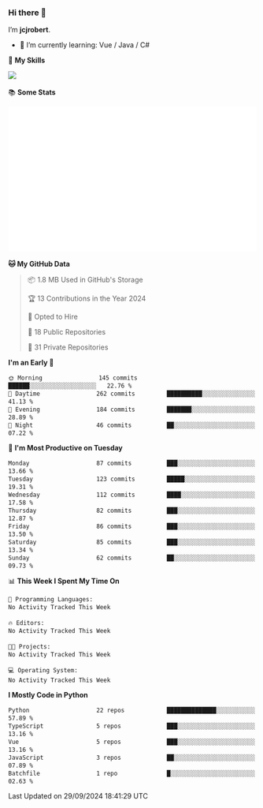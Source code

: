 ### Hi there 👋

I’m **jcjrobert**.

- 🌱 I’m currently learning: Vue / Java / C#

🌟 **My Skills**

![](https://img.shields.io/badge/-Python-3e74a2?style=flat-square&logo=Python&logoColor=fff)

📚 **Some Stats**

![](https://github.com/jcjrobert/github-stats/blob/master/generated/overview.svg)

<!--START_SECTION:waka-->
**🐱 My GitHub Data** 

> 📦 1.8 MB Used in GitHub's Storage 
 > 
> 🏆 13 Contributions in the Year 2024
 > 
> 💼 Opted to Hire
 > 
> 📜 18 Public Repositories 
 > 
> 🔑 31 Private Repositories 
 > 
**I'm an Early 🐤** 

```text
🌞 Morning                145 commits         ██████░░░░░░░░░░░░░░░░░░░   22.76 % 
🌆 Daytime                262 commits         ██████████░░░░░░░░░░░░░░░   41.13 % 
🌃 Evening                184 commits         ███████░░░░░░░░░░░░░░░░░░   28.89 % 
🌙 Night                  46 commits          ██░░░░░░░░░░░░░░░░░░░░░░░   07.22 % 
```
📅 **I'm Most Productive on Tuesday** 

```text
Monday                   87 commits          ███░░░░░░░░░░░░░░░░░░░░░░   13.66 % 
Tuesday                  123 commits         █████░░░░░░░░░░░░░░░░░░░░   19.31 % 
Wednesday                112 commits         ████░░░░░░░░░░░░░░░░░░░░░   17.58 % 
Thursday                 82 commits          ███░░░░░░░░░░░░░░░░░░░░░░   12.87 % 
Friday                   86 commits          ███░░░░░░░░░░░░░░░░░░░░░░   13.50 % 
Saturday                 85 commits          ███░░░░░░░░░░░░░░░░░░░░░░   13.34 % 
Sunday                   62 commits          ██░░░░░░░░░░░░░░░░░░░░░░░   09.73 % 
```


📊 **This Week I Spent My Time On** 

```text
💬 Programming Languages: 
No Activity Tracked This Week

🔥 Editors: 
No Activity Tracked This Week

🐱‍💻 Projects: 
No Activity Tracked This Week

💻 Operating System: 
No Activity Tracked This Week
```

**I Mostly Code in Python** 

```text
Python                   22 repos            ██████████████░░░░░░░░░░░   57.89 % 
TypeScript               5 repos             ███░░░░░░░░░░░░░░░░░░░░░░   13.16 % 
Vue                      5 repos             ███░░░░░░░░░░░░░░░░░░░░░░   13.16 % 
JavaScript               3 repos             ██░░░░░░░░░░░░░░░░░░░░░░░   07.89 % 
Batchfile                1 repo              █░░░░░░░░░░░░░░░░░░░░░░░░   02.63 % 
```




 Last Updated on 29/09/2024 18:41:29 UTC
<!--END_SECTION:waka-->
